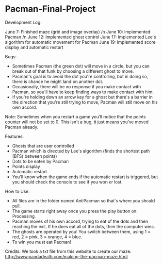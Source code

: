 
# Pacman-Final-Project

Development Log:

June 7: Finished maze (grid and image overlay) /n
June 10: Implemented Pacman /n
June 12: Implemented ghost control
June 17: Implemented Lee's algorithm for automatic movement for Pacman
June 19: Implemented score display and automatic restart

Bugs:
- Sometimes Pacman (the green dot) will move in a circle, but you can break out of that funk by choosing a different ghost to move.
- Pacman's goal is to avoid the dot you're controlling, but in doing so, there is chance he might land on another dot.
- Occasionally, there will be no response if you make contact with Pacman, so you'll have to keep finding ways to make contact with him.
- If you're holding down an arrow key for a ghost but there's a barrier in the direction that you're still trying to move, Pacman will still move on his own accord.

Note: Sometimes when you restart a game you'll notice that the points counter will not be set to 0. This isn't a bug, it just means you've moved Pacman already.

Features:
- Ghosts that are user controlled
- Pacman which is directed by Lee's algorithm (finds the shortest path (BFS) between points)
- Dots to be eaten by Pacman
- Points display
- Automatic restart
- You'll know when the game ends if the automatic restart is triggered, but you should check the console to see if you won or lost.

How to Use:
- All files are in the folder named AntiPacman so that's where you should pull.
- The game starts right away once you press the play button on Processing.
- Pacman moves of his own accord, trying to eat of the dots and then reaching the exit. If he does eat all of the dots, then the computer wins.
- The ghosts are operated by you! You switch between them, using 1 = red, 2 = pink, 3 = orange, 4 = blue.
- To win you must eat Pacman!

Credits:
We took a txt file from this website to create our maze.
http://www.pandadeath.com/making-the-pacman-maze.html 
  